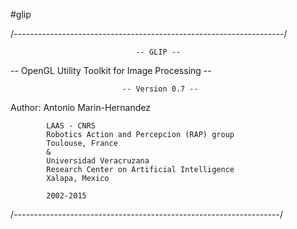 #glip

/*-------------------------------------------------------------------*/
                                               
                                -- GLIP --                     
                         
 --  OpenGL Utility Toolkit for Image Processing  --
 
                             -- Version 0.7 --
                                          
  Author:   Antonio Marin-Hernandez                            
 
            LAAS - CNRS 
            Robotics Action and Percepcion (RAP) group
            Toulouse, France
            &
            Universidad Veracruzana
            Research Center on Artificial Intelligence
            Xalapa, Mexico
 
            2002-2015
 
 /*------------------------------------------------------------------*/
